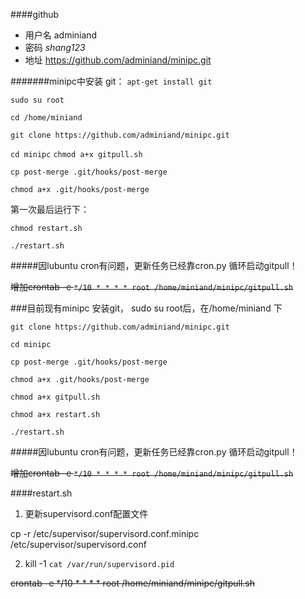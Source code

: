 ####github
* 用户名 adminiand 
* 密码 *shang123*
* 地址 https://github.com/adminiand/minipc.git

#######minipc中安装 git： `apt-get install git`
  

`sudo su root`

`cd /home/miniand`

`git clone https://github.com/adminiand/minipc.git`

`cd minipc`
`chmod a+x gitpull.sh`


`cp post-merge .git/hooks/post-merge`

`chmod a+x .git/hooks/post-merge`

第一次最后运行下：

`chmod restart.sh`

`./restart.sh`

#####因lubuntu cron有问题，更新任务已经靠cron.py 循环启动gitpull！

~~增加crontab -e
`*/10 * * * * root /home/miniand/minipc/gitpull.sh`~~

###目前现有minipc
安装git，
sudo su root后，在/home/miniand 下 

`git clone https://github.com/adminiand/minipc.git`

`cd minipc`

`cp post-merge .git/hooks/post-merge`

`chmod a+x .git/hooks/post-merge`

`chmod a+x gitpull.sh`

`chmod a+x restart.sh`

`./restart.sh`

#####因lubuntu cron有问题，更新任务已经靠cron.py 循环启动gitpull！

~~增加crontab -e
`*/10 * * * * root /home/miniand/minipc/gitpull.sh`~~


####restart.sh  
1. 更新supervisord.conf配置文件

 cp -r /etc/supervisor/supervisord.conf.minipc /etc/supervisor/supervisord.conf 

2. kill -1 `cat /var/run/supervisord.pid`

~~crontab -e
*/10 * * * * root /home/miniand/minipc/gitpull.sh~~


